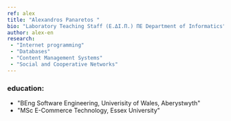 ```yaml
---
ref: alex
title: "Alexandros Panaretos "
bio: "Laboratory Teaching Staff (Ε.ΔΙ.Π.) ΠΕ Department of Informatics"
author: alex-en
research:
 - "Internet programming"
 - "Databases"
 - "Content Management Systems"
 - "Social and Cooperative Networks"
---
```


### education:
  - "BEng Software Engineering, Univerisity of Wales, Aberystwyth"
  - "MSc E-Commerce Technology, Essex University"
